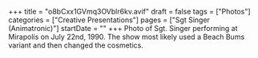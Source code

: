 +++
title = "o8bCxx1GVmq3OVblr6kv.avif"
draft = false
tags = ["Photos"]
categories = ["Creative Presentations"]
pages = ["Sgt Singer (Animatronic)"]
startDate = ""
+++
Photo of Sgt. Singer performing at Mirapolis on July 22nd, 1990. The show most likely used a Beach Bums variant and then changed the cosmetics.
